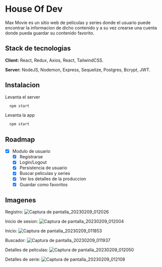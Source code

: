 # House Of Dev

Max Movie es un sitio web de peliculas y series donde el usuario puede encontrar la informacion de dicho contenido y a su vez crearse una cuenta donde pueda guardar su contenido favorito.

## Stack de tecnologias

**Client:** React, Redux, Axios, React, TailwindCSS.

**Server:** NodeJS, Nodemon, Express, Sequelize, Postgres, Bcrypt, JWT.

## Instalacion

Levanta el server

```bash
  npm start
```

Levanta la app

```bash
  npm start
```

## Roadmap

- [x] Modulo de usuario
  - [x] Registrarse
  - [x] Login/Logout
  - [x] Persistencia de usuario
  - [x] Buscar peliculas y series
  - [x] Ver los detalles de la produccion
  - [x] Guardar como favoritos

## Imagenes

Registro: 
![Captura de pantalla_20230209_012026](https://user-images.githubusercontent.com/110488033/217878975-5ec7e9f6-03b0-4728-ac15-b0b19b892ae9.png)

Inicio de sesion: 
![Captura de pantalla_20230209_012004](https://user-images.githubusercontent.com/110488033/217879213-06c904e6-7078-4864-9ea7-3224c4d3b086.png)

Inicio:
![Captura de pantalla_20230209_011853](https://user-images.githubusercontent.com/110488033/217879443-7d07c450-5158-42fa-be55-90c9977f3f25.png)

Buscador: 
![Captura de pantalla_20230209_011937](https://user-images.githubusercontent.com/110488033/217879524-2d2acddc-0aff-4d8e-993e-e45025c3f8ea.png)

Detalles de peliculas:
![Captura de pantalla_20230209_012050](https://user-images.githubusercontent.com/110488033/217879751-2bc598d4-9ce0-4b01-a60d-66cc74307e9b.png)

Detalles de serie:
![Captura de pantalla_20230209_012108](https://user-images.githubusercontent.com/110488033/217879855-5402b3af-2090-4f3b-8896-ea9e0527b1a7.png)

